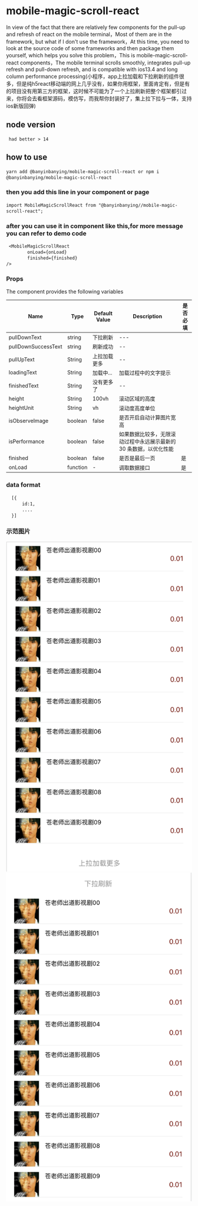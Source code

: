 # mobile-magic-scroll-react

In view of the fact that there are relatively few components for the pull-up and refresh of react on the mobile terminal，Most of them are in the framework, but what if I don't use the framework，At this time, you need to look at the source code of some frameworks and then package them yourself, which helps you solve this problem，This is mobile-magic-scroll-react components，The mobile terminal scrolls smoothly, integrates pull-up refresh and pull-down refresh, and is compatible with ios13.4 and long column performance processing(小程序，app上拉加载和下拉刷新的组件很多，但是纯h5react移动端的网上几乎没有，如果你用框架，里面肯定有，但是有的项目没有用第三方的框架，这时候不可能为了一个上拉刷新把整个框架都引过来，你将会去看框架源码，模仿写，而我帮你封装好了，集上拉下拉与一体，支持ios新版回弹)

## node version

```
 had better > 14

```

## how to use

```
yarn add @banyinbanying/mobile-magic-scroll-react or npm i @banyinbanying/mobile-magic-scroll-react

```

### then you add this line in your component or page

```
import MobileMagicScrollReact from "@banyinbanying//mobile-magic-scroll-react";

```

### after you can use it in component like this,for more message you can refer to demo code

```
 <MobileMagicScrollReact
        onLoad={onLoad}
        finished={finished}
/>

```

### Props

The component provides the following variables

| Name | Type | Default Value | Description | 是否必填 |
| ---- | ---- | ------------- | ----------- | -------- |
| pullDownText | string | 下拉刷新 | --- | |
| pullDownSuccessText | string | 刷新成功 | -- | |
| pullUpText | String | 上拉加载更多 | -- | |
| loadingText | String | 加载中... | 加载过程中的文字提示 | |
| finishedText | String | 没有更多了 | -- | |
| height | String | 100vh | 滚动区域的高度 | |
| heightUnit | String | vh | 滚动度高度单位 | |
| isObserveImage | boolean | false | 是否开启自动计算图片宽高 | |
| isPerformance | boolean | false | 如果数据比较多，无限滚动过程中永远展示最新的 30 条数据，以优化性能 | |
| finished | boolean | false | 是否是最后一页 | 是 |
| onLoad | function | - | 调取数据接口 | 是 |

### data format

```
  [{
      id:1,
      ....
  }]

```

### 示范图片

![image](https://github.com/zhaochengxian/mobile-magic-scroll-react/blob/main/example/assets/demo1.png)
![image](https://github.com/zhaochengxian/mobile-magic-scroll-react/blob/main/example/assets/demo2.png)
